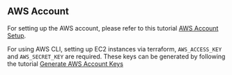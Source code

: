 ## AWS Account

For setting up the AWS account, please refer to this tutorial [AWS Account Setup](https://jhooq.com/terraform-ec2-instance-setup/#1-setup-aws-account).

For using AWS CLI, setting up EC2 instances via terraform, `AWS_ACCESS_KEY` and `AWS_SECRET_KEY` are required. These keys can be generated by following the tutorial [Generate AWS Account Keys](https://jhooq.com/terraform-ec2-instance-setup/#2generate-access-keys-access-key-id-and-secret-access-key)